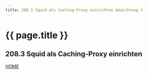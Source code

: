 ```yaml
---
title: 208.3 Squid als Caching-Proxy einrichten Gewichtung 2
---
```


# {{ page.title }}

## 208.3 Squid als Caching-Proxy einrichten

[HOME](./)
